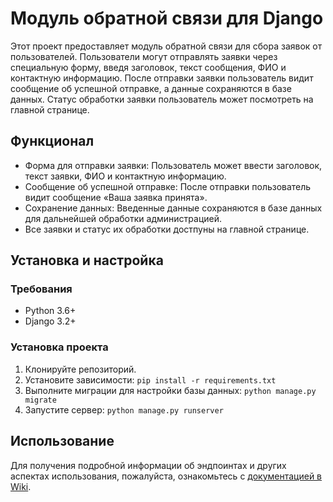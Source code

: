 # Модуль обратной связи для Django
Этот проект предоставляет модуль обратной связи для сбора заявок от пользователей. Пользователи могут отправлять заявки через специальную форму, введя заголовок, текст сообщения, ФИО и контактную информацию. После отправки заявки пользователь видит сообщение об успешной отправке, а данные сохраняются в базе данных. Статус обработки заявки пользователь может посмотреть на главной странице.

## Функционал
- Форма для отправки заявки: Пользователь может ввести заголовок, текст заявки, ФИО и контактную информацию.
- Сообщение об успешной отправке: После отправки пользователь видит сообщение «Ваша заявка принята».
- Сохранение данных: Введенные данные сохраняются в базе данных для дальнейшей обработки администрацией.
- Все заявки и статус их обработки достпуны на главной странице.

## Установка и настройка
### Требования
- Python 3.6+
- Django 3.2+

### Установка проекта
1. Клонируйте репозиторий.
2. Установите зависимости: `pip install -r requirements.txt`
4. Выполните миграции для настройки базы данных: `python manage.py migrate`
5. Запустите сервер: `python manage.py runserver`

## Использование
Для получения подробной информации об эндпоинтах и других аспектах использования, пожалуйста, ознакомьтесь с [документацией в Wiki](https://github.com/Misha-creato/django_feedback/wiki).

